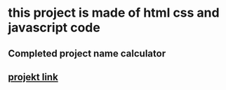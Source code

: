 # this project is made of html css and javascript code

## Completed project name calculator

## [projekt link](https://visionary-lebkuchen-201d41.netlify.app/)
